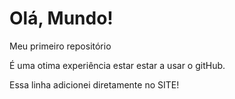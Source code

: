 # Olá, Mundo!
 Meu primeiro repositório

É uma otima experiência estar estar a usar o gitHub.

Essa linha adicionei diretamente no SITE!
